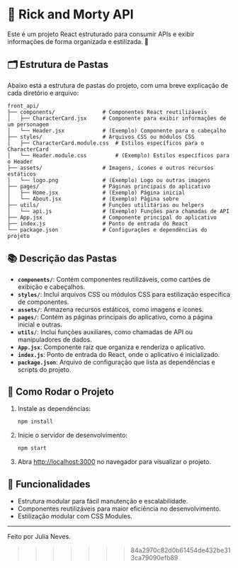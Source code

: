 
# 🌌 Rick and Morty API
Este é um projeto React estruturado para consumir APIs e exibir informações de forma organizada e estilizada. 🚀

## 🗂️ Estrutura de Pastas

Abaixo está a estrutura de pastas do projeto, com uma breve explicação de cada diretório e arquivo:

```
front_api/
├── components/               # Componentes React reutilizáveis
│   ├── CharacterCard.jsx     # Componente para exibir informações de um personagem
│   └── Header.jsx            # (Exemplo) Componente para o cabeçalho
├── styles/                   # Arquivos CSS ou módulos CSS
│   ├── CharacterCard.module.css  # Estilos específicos para o CharacterCard
│   └── Header.module.css         # (Exemplo) Estilos específicos para o Header
├── assets/                   # Imagens, ícones e outros recursos estáticos
│   └── logo.png              # (Exemplo) Logo ou outras imagens
├── pages/                    # Páginas principais do aplicativo
│   ├── Home.jsx              # (Exemplo) Página inicial
│   └── About.jsx             # (Exemplo) Página sobre
├── utils/                    # Funções utilitárias ou helpers
│   └── api.js                # (Exemplo) Funções para chamadas de API
├── App.jsx                   # Componente principal do aplicativo
├── index.js                  # Ponto de entrada do React
└── package.json              # Configurações e dependências do projeto
```

## 📚 Descrição das Pastas

- **`components/`**: Contém componentes reutilizáveis, como cartões de exibição e cabeçalhos.
- **`styles/`**: Inclui arquivos CSS ou módulos CSS para estilização específica de componentes.
- **`assets/`**: Armazena recursos estáticos, como imagens e ícones.
- **`pages/`**: Contém as páginas principais do aplicativo, como a página inicial e outras.
- **`utils/`**: Inclui funções auxiliares, como chamadas de API ou manipuladores de dados.
- **`App.jsx`**: Componente raiz que organiza e renderiza o aplicativo.
- **`index.js`**: Ponto de entrada do React, onde o aplicativo é inicializado.
- **`package.json`**: Arquivo de configuração que lista as dependências e scripts do projeto.

## 🚀 Como Rodar o Projeto

1. Instale as dependências:
   ```bash
   npm install
   ```

2. Inicie o servidor de desenvolvimento:
   ```bash
   npm start
   ```

3. Abra [http://localhost:3000](http://localhost:3000) no navegador para visualizar o projeto.

## 🌟 Funcionalidades

- Estrutura modular para fácil manutenção e escalabilidade.
- Componentes reutilizáveis para maior eficiência no desenvolvimento.
- Estilização modular com CSS Modules.

---
Feito por Julia Neves.
>>>>>>> 84a2970c82d0b61454de432be313ca79090efb89
